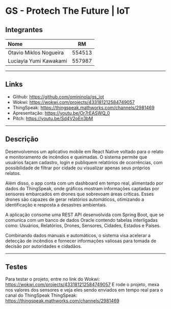 # GS - Protech The Future | IoT

## Integrantes

| Nome                   |   RM   |
| :--------------------- | :----: |
| Otavio Miklos Nogueira | 554513 |
| Luciayla Yumi Kawakami | 557987 |

---

## Links

- Github: https://github.com/omininola/gs_iot
- Wokwi: https://wokwi.com/projects/433181212584749057
- ThingSpeak: https://thingspeak.mathworks.com/channels/2981469
- Apresentação: https://youtu.be/Or7rEASWQ_0
- Pitch: https://youtu.be/Sd4V2oEn3bM

---

## Descrição

Desenvolvemos um aplicativo mobile em React Native voltado para o relato e monitoramento de incêndios e queimadas. O sistema permite que usuários façam cadastro, login e publiquem relatórios de ocorrências, com possibilidade de filtrar por cidade ou visualizar apenas seus próprios relatos.

Além disso, o app conta com um dashboard em tempo real, alimentado por dados do ThingSpeak, onde gráficos mostram informações captadas por sensores embarcados em drones que sobrevoam áreas críticas. Esses drones são capazes de gerar relatórios automáticos, otimizando a identificação e resposta a desastres ambientais.

A aplicação consome uma REST API desenvolvida com Spring Boot, que se comunica com um banco de dados Oracle contendo tabelas interligadas como: Usuários, Relatórios, Drones, Sensores, Cidades, Estados e Países.

Combinando dados manuais e automáticos, o sistema visa acelerar a detecção de incêndios e fornecer informações valiosas para tomada de decisão por autoridades e cidadãos.

---

## Testes

Para testar o projeto, entre no link do Wokwi: https://wokwi.com/projects/433181212584749057
E rode o projeto, mexa nos valores dos sensores e veja eles sendo enviados em tempo real para o canal do ThingSpeak
ThingSpeak: https://thingspeak.mathworks.com/channels/2981469
